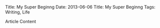 Title: My Super Beginng
Date: 2013-06-06
Title: My Super Beginng
Tags: Writing, Life

Article Content